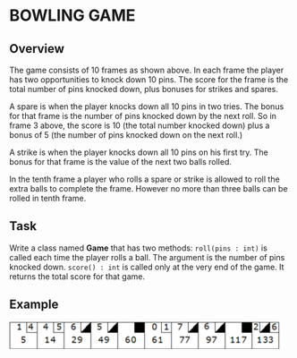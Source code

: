 # BOWLING GAME

## Overview
The game consists of 10 frames as shown above.  In each frame the player has two opportunities to knock down 10 pins.  The score for the frame is the total number of pins knocked down, plus bonuses for strikes and spares.

A spare is when the player knocks down all 10 pins in two tries.  The bonus for that frame is the number of pins knocked down by the next roll.  So in frame 3 above, the score is 10 (the total number knocked down) plus a bonus of 5 (the number of pins knocked down on the next roll.)

A strike is when the player knocks down all 10 pins on his first try.  The bonus for that frame is the value of the next two balls rolled.

In the tenth frame a player who rolls a spare or strike is allowed to roll the extra balls to complete the frame.  However no more than three balls can be rolled in tenth frame.

## Task
Write a class named **Game** that has two methods: `roll(pins : int)` is called each time the player rolls a ball. The argument is the number of pins knocked down. `score() : int` is called only at the very end of the game.  It returns the total score for that game.

## Example
![bowling_example](./bowling_game_image.png)

